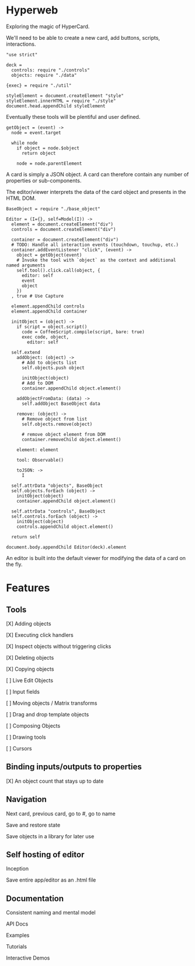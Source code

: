 Hyperweb
========

Exploring the magic of HyperCard.

We'll need to be able to create a new card, add buttons, scripts, interactions.

    "use strict"

    deck =
      controls: require "./controls"
      objects: require "./data"

    {exec} = require "./util"

    styleElement = document.createElement "style"
    styleElement.innerHTML = require "./style"
    document.head.appendChild styleElement

Eventually these tools will be plentiful and user defined.

    getObject = (event) ->
      node = event.target

      while node
        if object = node.$object
          return object

        node = node.parentElement

A card is simply a JSON object. A card can therefore contain any number of
properties or sub-components.

The editor/viewer interprets the data of the card object and presents in the HTML DOM.

    BaseObject = require "./base_object"

    Editor = (I={}, self=Model(I)) ->
      element = document.createElement("div")
      controls = document.createElement("div")

      container = document.createElement("div")
      # TODO: Handle all interaction events (touchdown, touchup, etc.)
      container.addEventListener "click", (event) ->
        object = getObject(event)
        # Invoke the tool with `object` as the context and additional named arguments
        self.tool().click.call(object, {
          editor: self
          event
          object
        })
      , true # Use Capture

      element.appendChild controls
      element.appendChild container

      initObject = (object) ->
        if script = object.script()
          code = CoffeeScript.compile(script, bare: true)
          exec code, object,
            editor: self

      self.extend
        addObject: (object) ->
          # Add to objects list
          self.objects.push object

          initObject(object)
          # Add to DOM
          container.appendChild object.element()

        addObjectFromData: (data) ->
          self.addObject BaseObject data

        remove: (object) ->
          # Remove object from list
          self.objects.remove(object)

          # remove object element from DOM
          container.removeChild object.element()

        element: element

        tool: Observable()

        toJSON: ->
          I

      self.attrData "objects", BaseObject
      self.objects.forEach (object) ->
        initObject(object)
        container.appendChild object.element()

      self.attrData "controls", BaseObject
      self.controls.forEach (object) ->
        initObject(object)
        controls.appendChild object.element()

      return self

    document.body.appendChild Editor(deck).element

An editor is built into the default viewer for modifying the data of a card on
the fly.

Features
========

Tools
-----

[X] Adding objects

[X] Executing click handlers

[X] Inspect objects without triggering clicks

[X] Deleting objects

[X] Copying objects

[ ] Live Edit Objects

[ ] Input fields

[ ] Moving objects / Matrix transforms

[ ] Drag and drop template objects

[ ] Composing Objects

[ ] Drawing tools

[ ] Cursors


Binding inputs/outputs to properties
----------------------------

[X] An object count that stays up to date

Navigation
----------

Next card, previous card, go to #, go to name

Save and restore state

Save objects in a library for later use

Self hosting of editor
----------------------

Inception

Save entire app/editor as an .html file

Documentation
-------------

Consistent naming and mental model

API Docs

Examples

Tutorials

Interactive Demos
